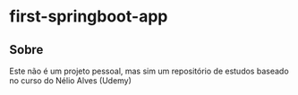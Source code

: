 # first-springboot-app

## Sobre

Este não é um projeto pessoal, mas sim um repositório de estudos baseado no curso do Nélio Alves (Udemy)
